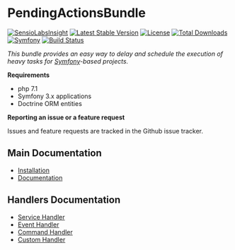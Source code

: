 PendingActionsBundle
===================

[![SensioLabsInsight](https://insight.sensiolabs.com/projects/c607d9d8-329b-461a-82f8-8ad30be60be8/mini.png)](https://insight.sensiolabs.com/projects/c607d9d8-329b-461a-82f8-8ad30be60be8)
[![Latest Stable Version](https://poser.pugx.org/clavicula-nox/pendingactions-bundle/v/stable)](https://packagist.org/packages/clavicula-nox/pendingactions-bundle)
[![License](https://poser.pugx.org/clavicula-nox/pendingactions-bundle/license)](https://packagist.org/packages/clavicula-nox/pendingactions-bundle)
[![Total Downloads](https://poser.pugx.org/clavicula-nox/pendingactions-bundle/downloads)](https://packagist.org/packages/clavicula-nox/pendingactions-bundle)
[![Symfony](https://img.shields.io/badge/Symfony-%203.x-green.svg "Supports Symfony 3.x")](https://symfony.com/)
[![Build Status](https://travis-ci.org/Clavicula-Nox/PendingActionsBundle.svg?branch=master)](https://travis-ci.org/Clavicula-Nox/PendingActionsBundle)

*This bundle provides an easy way to delay and schedule the execution of heavy tasks for [Symfony](http://symfony.com/)-based projects.*

**Requirements**

  * php 7.1
  * Symfony 3.x applications
  * Doctrine ORM entities

**Reporting an issue or a feature request**

Issues and feature requests are tracked in the Github issue tracker.

## Main Documentation

  * [Installation](docs/installation.md)
  * [Documentation](docs/documentation.md)

## Handlers Documentation

  * [Service Handler](docs/service-handler.md)
  * [Event Handler](docs/service-handler.md)
  * [Command Handler](docs/service-handler.md)
  * [Custom Handler](docs/service-handler.md)
